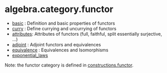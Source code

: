 algebra.category.functor
========================

* [basic](basic.hlean) : Definition and basic properties of functors
* [curry](curry.hlean) : Define currying and uncurrying of functors
* [attributes](attributes.hlean): Attributes of functors (full, faithful, split essentially surjective, ...)
* [adjoint](adjoint.hlean) : Adjoint functors and equivalences
* [equivalence](equivalence.hlean) : Equivalences and Isomorphisms
* [exponential_laws](exponential_laws.hlean)

Note: the functor category is defined in [constructions.functor](../constructions/functor.hlean).